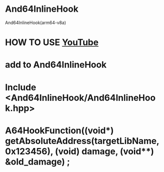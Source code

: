 # And64InlineHook
And64InlineHook(arm64-v8a) 
# HOW TO USE [YouTube](https://youtu.be/qN7G6ixn8B8?si=w7EcQQupqlLZH6bx) 
# add to And64InlineHook
# Include <And64InlineHook/And64InlineHook.hpp>
# A64HookFunction((void*) getAbsoluteAddress(targetLibName, 0x123456), (void) damage, (void**) &old_damage) ;
